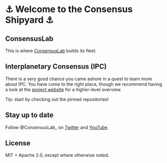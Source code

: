 # ⚓ Welcome to the Consensus Shipyard ⚓

## ConsensusLab
This is where [ConsensusLab](https://consensuslab.world/) builds its fleet. 

## Interplanetary Consensus (IPC)
There is a very good chance you came ashore in a quest to learn more about IPC. You have come to the right place, though we recommend having a look at the [project website](https://ipc.space/) for a higher-level overview. 

Tip: start by checking out the pinned repositories!

## Stay up to date
Follow @ConsensusLab_ on [Twitter](https://twitter.com/ConsensusLab_) and [YouTube](https://www.youtube.com/@ConsensusLab_).

## License
MIT + Apache 2.0, except where otherwise noted.

